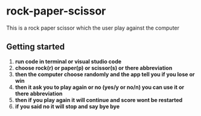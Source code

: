 # rock-paper-scissor
This is a rock paper scissor which the user play against the computer

## Getting started

1. **run code in terminal or visual studio code**
2. **choose rock(r) or paper(p) or scissor(s) or there abbreviation**
3. **then the computer choose randomly and the app tell you if you lose or win**
4. **then it ask you to play again or no (yes/y or no/n) you can use it or there abbreviation**
5. **then if you play again it will continue and score wont be restarted**
6. **if you said no it will stop and say bye bye**
